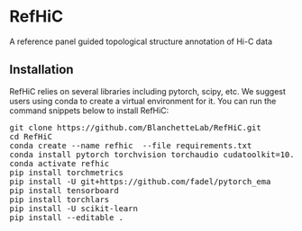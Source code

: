 # RefHiC
A reference panel guided topological structure annotation of Hi-C data

## Installation
RefHiC relies on several libraries including pytorch, scipy, etc. We suggest users using conda to create a virtual environment for it. You can run the command snippets below to install RefHiC:
<pre>
git clone https://github.com/BlanchetteLab/RefHiC.git
cd RefHiC
conda create --name refhic  --file requirements.txt
conda install pytorch torchvision torchaudio cudatoolkit=10.2 -c pytorch
conda activate refhic
pip install torchmetrics
pip install -U git+https://github.com/fadel/pytorch_ema
pip install tensorboard
pip install torchlars
pip install -U scikit-learn
pip install --editable .
</pre>
